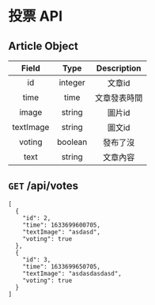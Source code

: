 # 投票 API

## Article Object
|   Field   |  Type   | Description  |
| :-------: | :-----: | :----------: |
|    id     | integer |    文章id    |
|   time    |  time   | 文章發表時間 |
|   image   | string  |    圖片id    |
| textImage | string  |    圖文id    |
|  voting   | boolean |   發布了沒   |
|   text    | string  |   文章內容   |

## `GET` /api/votes

```json5
[
  {
    "id": 2,
    "time": 1633699600705,
    "textImage": "asdasd",
    "voting": true
  },
  {
    "id": 3,
    "time": 1633699650705,
    "textImage": "asdasdasdasd",
    "voting": true
  }
]
```